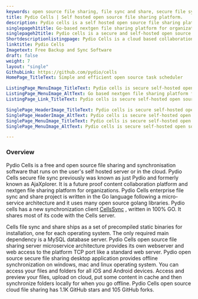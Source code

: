 ```yaml
---
keywords: open source file sharing, file sync and share, secure file sync, enterprise file sync and share, open source file sharing server, open source secure file sharing, open source cloud file sharing
title: Pydio Cells | Self hosted open source file sharing platform.
description: Pydio cells is a self hosted open source file sharing platform. It is top open source cloud storage and backup software that offers greater flexibility features
singlepageh1title: Go-based nextgen file sharing platform for organizations.
singlepageh2title: Pydio cells is a secure and self-hosted open source file sharing and synchronization tool. It allows you to access all data storage from the central location.
Shortdescriptionlistingpage: Pydio Cells is a cloud based collaboration and synchronization tool that offers flexible features like in app-messaging, file sharing, version control and many more.
linktitle: Pydio Cells
Imagetext: Free Backup and Sync Software
draft: false
weight: 7
layout: "single"
GithubLink: https://github.com/pydio/cells
HomePage_TitleText: Simple and efficient open source task scheduler

ListingPage_MenuImage_TitleText: Pydio cells is secure self-hosted open source file sharing platform.
ListingPage_MenuImage_AltText: Go based nextgen file sharing platform for organizations.
ListingPage_Link_TitleText: Pydio cells is secure self-hosted open source file sharing platform.

SinglePage_HeaderImage_TitleText: Pydio cells is secure self-hosted open source file sharing platform.
SinglePage_HeaderImage_AltText: Pydio cells is secure self-hosted open source file sharing platform.
SinglePage_MenuImage_TitleText: Pydio cells is secure self-hosted open source file sharing platform.
SinglePage_MenuImage_AltText: Pydio cells is secure self-hosted open source file sharing platform.

---
```

### **Overview**

Pydio Cells is a free and open source file sharing and synchronisation software that runs on the user's self hosted server or in the cloud. Pydio Cells secure file sync previously was known as just Pydio and formerly known as AjaXplorer. It is a future proof content collaboration platform and nextgen file sharing platform for organizations. Pydio Cells enterprise file sync and share project is written in the Go language following a micro-service architecture and it uses many open source golang libraries. Pydio cells has a new synchronization client [CellsSync](https://github.com/pydio/cells-sync) , written in 100% GO.  It shares most of its code with the Cells server.

Cells file sync and share ships as a set of precompiled static binaries for installation, one for each operating system. The only required main dependency is a MySQL database server. Pydio Cells open source file sharing server microservice architecture provides its own webserver and web access to the platform TCP port like a standard web server. Pydio open source secure file sharing desktop application provides offline synchronization on windows, mac and linux operating system. You can access your files and folders for all iOS and Android devices. Access and preview your files, upload on cloud, put some content in cache and then synchronize folders locally for when you go offline. Pydio Cells open source cloud file sharing has 1.1K GitHub stars and 105 GitHub forks.
